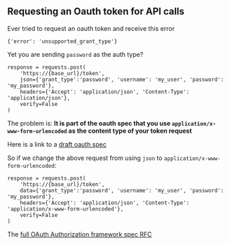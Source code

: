## Requesting an Oauth token for API calls

Ever tried to request an oauth token and receive this error

    {'error': 'unsupported_grant_type'}

Yet you are sending `password` as the auth type?

    response = requests.post(
        'https://{base_url}/token',
        json={'grant_type':'password', 'username': 'my_user', 'password': 'my_password'},
        headers={'Accept': 'application/json', 'Content-Type': 'application/json'},
        verify=False
    )

The problem is: **It is part of the oauth spec that you use `application/x-www-form-urlencoded` as the content type of your token request**

Here is a link to a [draft oauth spec](https://tools.ietf.org/id/draft-ietf-oauth-v2-12.xml)

So if we change the above request from using `json` to `application/x-www-form-urlencoded`:

    response = requests.post(
        'https://{base_url}/token',
        data={'grant_type':'password', 'username': 'my_user', 'password': 'my_password'},
        headers={'Accept': 'application/json', 'Content-Type': 'application/x-www-form-urlencoded'},
        verify=False
    )

The [full OAuth Authorization framework spec RFC](https://tools.ietf.org/html/rfc6749)
